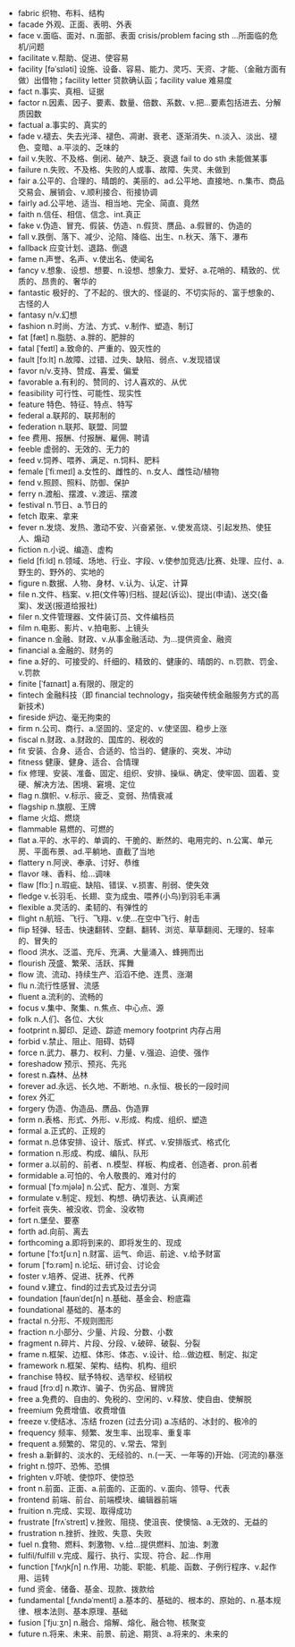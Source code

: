 - fabric 织物、布料、结构
- facade 外观、正面、表明、外表
- face v.面临、面对、n.面部、表面 crisis/problem facing sth ...所面临的危机/问题
- facilitate v.帮助、促进、使容易
- facility [fəˈsɪləti] 设施、设备、容易、能力、灵巧、天资、才能、（金融方面有做）出借物；facility letter 贷款确认函；facility value 难易度
- fact n.事实、真相、证据
- factor n.因素、因子、要素、数量、倍数、系数、v.把...要素包括进去、分解质因数
- factual a.事实的、真实的
- fade v.褪去、失去光泽、褪色、凋谢、衰老、逐渐消失、n.淡入、淡出、褪色、变暗、a.平淡的、乏味的
- fail v.失败、不及格、倒闭、破产、缺乏、衰退   fail to do sth 未能做某事
- failure n.失败、不及格、失败的人或事、故障、失灵、未做到
- fair a.公平的、合理的、晴朗的、美丽的、ad.公平地、直接地、n.集市、商品交易会、展销会、v.顺利接合、衔接协调
- fairly ad.公平地、适当、相当地、完全、简直、竟然
- faith n.信任、相信、信念、int.真正
- fake v.伪造、冒充、假装、仿造、n.假货、赝品、a.假冒的、伪造的
- fall v.跌倒、落下、减少、沦陷、降临、出生、n.秋天、落下、瀑布
- fallback 应变计划、退路、倒退
- fame n.声誉、名声、v.使出名、使闻名
- fancy v.想象、设想、想要、n.设想、想象力、爱好、a.花哨的、精致的、优质的、昂贵的、奢华的
- fantastic 极好的、了不起的、很大的、怪诞的、不切实际的、富于想象的、古怪的人
- fantasy n/v.幻想
- fashion n.时尚、方法、方式、v.制作、塑造、制订
- fat [fæt] n.脂肪、a.胖的、肥胖的
- fatal [ˈfeɪtl] a.致命的、严重的、毁灭性的
- fault [fɔːlt] n.故障、过错、过失、缺陷、弱点、v.发现错误
- favor n/v.支持、赞成、喜爱、偏爱
- favorable a.有利的、赞同的、讨人喜欢的、从优
- feasibility 可行性、可能性、现实性
- feature 特色、特征、特点、特写
- federal a.联邦的、联邦制的
- federation n.联邦、联盟、同盟 
- fee 费用、报酬、付报酬、雇佣、聘请
- feeble 虚弱的、无效的、无力的
- feed v.饲养、喂养、满足、n.饲料、肥料
- female [ˈfiːmeɪl] a.女性的、雌性的、n.女人、雌性动/植物
- fend v.照顾、照料、防御、保护
- ferry n.渡船、摆渡、v.渡运、摆渡
- festival n.节日、a.节日的
- fetch 取来、拿来
- fever n.发烧、发热、激动不安、兴奋紧张、v.使发高烧、引起发热、使狂人、煽动
- fiction n.小说、编造、虚构
- field [fiːld] n.领域、场地、行业、字段、v.使参加竞选/比赛、处理、应付、a.野生的、野外的、实地的
- figure n.数据、人物、身材、v.认为、认定、计算
- file n.文件、档案、v.把(文件等)归档、提起(诉讼)、提出(申请)、送交(备案)、发送(报道给报社)
- filer n.文件管理器、文件装订员、文件编档员
- film n.电影、影片、v.拍电影、上镜头
- finance n.金融、财政、v.从事金融活动、为...提供资金、融资
- financial a.金融的、财务的
- fine a.好的、可接受的、纤细的、精致的、健康的、晴朗的、n.罚款、罚金、v.罚款
- finite [ˈfaɪnaɪt] a.有限的、限定的
- fintech 金融科技（即 financial technology，指突破传统金融服务方式的高新技术)
- fireside 炉边、毫无拘束的
- firm n.公司、商行、a.坚固的、坚定的、v.使坚固、稳步上涨
- fiscal n.财政、a.财政的、国库的、税收的
- fit 安装、合身、适合、合适的、恰当的、健康的、突发、冲动
- fitness 健康、健身、适合、合情理
- fix 修理、安装、准备、固定、组织、安排、操纵、确定、使牢固、固着、变硬、解决方法、困境、窘境、定位
- flag n.旗帜、v.标示、疲乏、变弱、热情衰减
- flagship n.旗舰、王牌
- flame 火焰、燃烧
- flammable 易燃的、可燃的
- flat a.平的、水平的、单调的、干脆的、断然的、电用完的、n.公寓、单元房、平面布景、ad.平躺地、直截了当地
- flattery n.阿谀、奉承、讨好、恭维
- flavor 味、香料、给...调味
- flaw [flɔː] n.瑕疵、缺陷、错误、v.损害、削弱、使失效
- fledge v.长羽毛、长翅、变为成虫、喂养(小鸟)到羽毛丰满
- flexible a.灵活的、柔韧的、有弹性的
- flight n.航班、飞行、飞翔、v.使...在空中飞行、射击
- flip 轻弹、轻击、快速翻转、空翻、翻转、浏览、草草翻阅、无理的、轻率的、冒失的
- flood 洪水、泛滥、充斥、充满、大量涌入、蜂拥而出
- flourish 茂盛、繁荣、活跃、挥舞
- flow 流、流动、持续生产、滔滔不绝、连贯、涨潮
- flu n.流行性感冒、流感
- fluent a.流利的、流畅的
- focus v.集中、聚集、n.焦点、中心点、源
- folk n.人们、各位、大伙
- footprint n.脚印、足迹、踪迹 memory footprint 内存占用
- forbid v.禁止、阻止、阻碍、妨碍
- force n.武力、暴力、权利、力量、v.强迫、迫使、强作
- foreshadow 预示、预兆、先兆
- forest n.森林、丛林
- forever ad.永远、长久地、不断地、n.永恒、极长的一段时间
- forex 外汇
- forgery 伪造、伪造品、赝品、伪造罪
- form n.表格、形式、外形、v.形成、构成、组织、塑造
- formal a.正式的、正规的
- format n.总体安排、设计、版式、样式、v.安排版式、格式化
- formation n.形成、构成、编队、队形
- former a.以前的、前者、n.模型、样板、构成者、创造者、pron.前者
- formidable a.可怕的、令人敬畏的、难对付的
- formual [ˈfɔːmjələ] n.公式、配方、准则、方案
- formulate v.制定、规划、构想、确切表达、认真阐述
- forfeit 丧失、被没收、罚金、没收物
- fort n.堡垒、要塞
- forth ad.向前、离去
- forthcoming a.即将到来的、即将发生的、现成
- fortune [ˈfɔːtʃuːn] n.财富、运气、命运、前途、v.给予财富
- forum [ˈfɔːrəm] n.论坛、研讨会、讨论会
- foster v.培养、促进、抚养、代养
- found v.建立、find的过去式及过去分词
- foundation [faʊnˈdeɪʃn] n.基础、基金会、粉底霜
- foundational 基础的、基本的
- fractal n.分形、不规则图形
- fraction n.小部分、少量、片段、分数、小数
- fragment n.碎片、片段、分段、v.破碎、破裂、分裂
- frame n.框架、边框、体形、体态、v.设计、给...做边框、制定、拟定
- framework n.框架、架构、结构、机构、组织
- franchise 特权、赋予特权、选举权、经销权
- fraud [frɔːd] n.欺诈、骗子、伪劣品、冒牌货
- free a.免费的、自由的、免税的、空闲的、v.释放、使自由、使解脱
- freemium 免费增值、收费增值
- freeze v.使结冰、冻结  frozen (过去分词) a.冻结的、冰封的、极冷的
- frequency 频率、频繁、发生率、出现率、重复率
- frequent a.频繁的、常见的、v.常去、常到
- fresh a.新鲜的、淡水的、无经验的、n.(一天、一年等的)开始、(河流的)暴涨
- fright n.惊吓、恐怖、恐惧
- frighten v.吓唬、使惊吓、使惊恐
- front n.前面、正面、a.前面的、正面的、v.面向、领导、代表
- frontend 前端、前台、前端模块、编辑器前端
- fruition n.完成、实现、取得成功
- frustrate [frʌˈstreɪt] v.挫败、阻挠、使沮丧、使懊恼、a.无效的、无益的
- frustration n.挫折、挫败、失意、失败
- fuel n.食物、燃料、刺激物、v.给...提供燃料、加油、刺激
- fulfil/fulfill v.完成、履行、执行、实现、符合、起...作用
- function [ˈfʌŋkʃn] n.作用、功能、职能、机能、函数、子例行程序、v.起作用、运转
- fund 资金、储备、基金、现款、拨款给
- fundamental [ˌfʌndəˈmentl] a.基本的、基础的、根本的、原始的、n.基本规律、根本法则、基本原理、基础
- fusion [ˈfjuːʒn] n.融合、熔解、熔化、融合物、核聚变
- future n.将来、未来、前景、前途、期货、a.将来的、未来的
